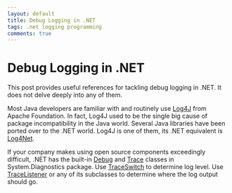 ```yaml
---
layout: default
title: Debug Logging in .NET
tags: .net logging programming
comments: true
---
```

# Debug Logging in .NET

This post provides useful references for tackling debug logging in .NET. It does not delve deeply into any of them.

Most Java developers are familiar with and routinely use [Log4J](http://logging.apache.org/log4j/) from Apache Foundation. In fact, Log4J used to be the single big cause of package incompatibility in the Java world. Several Java libraries have been ported over to the .NET world. Log4J is one of them, its .NET equivalent is [Log4Net](http://logging.apache.org/log4net/).

If your company makes using open source components exceedingly difficult, .NET has the built-in [Debug](https://docs.microsoft.com/en-us/dotnet/api/system.diagnostics.debug) and [Trace](https://docs.microsoft.com/en-us/dotnet/api/system.diagnostics.trace) classes in System.Diagnostics package. Use [TraceSwitch](https://docs.microsoft.com/en-us/dotnet/api/system.diagnostics.traceswitch) to determine log level. Use [TraceListener](https://docs.microsoft.com/en-us/dotnet/api/system.diagnostics.tracelistener) or any of its subclasses to determine where the log output should go.
